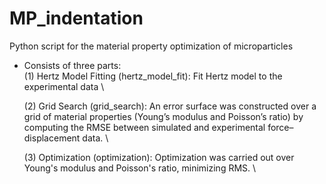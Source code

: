 # MP_indentation
Python script for the material property optimization of microparticles


- Consists of three parts: \
    (1) Hertz Model Fitting (hertz_model_fit): Fit Hertz model to the experimental data \

    (2) Grid Search (grid_search): An error surface was constructed over a grid of material properties (Young’s modulus and Poisson’s ratio) by computing the RMSE between simulated and experimental force–displacement data. \
  
    (3) Optimization (optimization): Optimization was carried out over Young's modulus and Poisson's ratio, minimizing RMS. \

